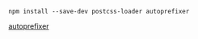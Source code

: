 ```
npm install --save-dev postcss-loader autoprefixer
```
[autoprefixer](https://github.com/postcss/autoprefixer)

